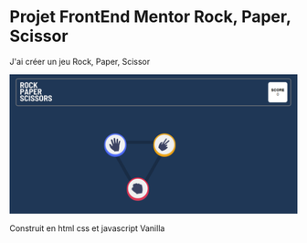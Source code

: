 # Projet FrontEnd Mentor Rock, Paper, Scissor

J'ai créer un jeu Rock, Paper, Scissor

![alt text](image.png)

Construit en html css et javascript Vanilla
